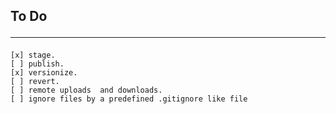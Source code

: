 ## To Do<hr>
    [x] stage.
    [ ] publish.
    [x] versionize.
    [ ] revert.
    [ ] remote uploads  and downloads.
    [ ] ignore files by a predefined .gitignore like file